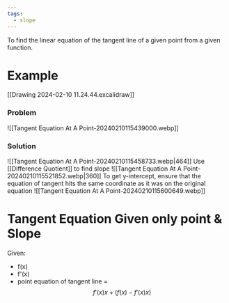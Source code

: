 ```yaml
---
tags:
  - slope
---
```

To find the linear equation of the tangent line of a given point from a given function.
# Example
[[Drawing 2024-02-10 11.24.44.excalidraw]]
### Problem
![[Tangent Equation At A Point-20240210115439000.webp]]
### Solution
![[Tangent Equation At A Point-20240210115458733.webp|464]]
Use [[Difference Quotient]] to find slope
![[Tangent Equation At A Point-20240210115521852.webp|360]]
To get y-intercept, ensure that the equation of tangent hits the same coordinate as it was on the original equation
![[Tangent Equation At A Point-20240210115600649.webp]]

# Tangent Equation Given only point & Slope
Given:
- f(x)
- f'(x)
- point
equation of tangent line = $$f'(x)x + (f(x)-f'(x)x)$$